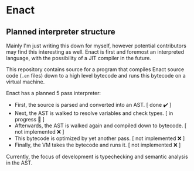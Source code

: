 # Enact
## Planned interpreter structure

Mainly I'm just writing this down for myself, however potential contributors may find this interesting as well.
Enact is first and foremost an interpreted language, with the possibility of a JIT compiler in the future.

This repository contains source for a program that compiles Enact source code (`.en` files) down to a high level bytecode and runs 
this bytecode on a virtual machine.

Enact has a planned 5 pass interpreter:
- First, the source is parsed and converted into an AST. \[ done ✔️ \]
- Next, the AST is walked to resolve variables and check types. \[ in progress 🚧 \]
- Afterwards, the AST is walked again and compiled down to bytecode. \[ not implemented ❌ \]
- This bytecode is optimized by yet another pass. \[ not implemented ❌ \]
- Finally, the VM takes the bytecode and runs it. \[ not implemented ❌ \]

Currently, the focus of development is typechecking and semantic analysis in the AST.
